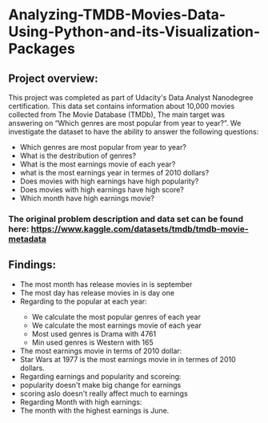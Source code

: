 # Analyzing-TMDB-Movies-Data-Using-Python-and-its-Visualization-Packages
## Project overview:
This project was completed as part of Udacity's Data Analyst Nanodegree certification. This data set contains information about 10,000 movies collected from The Movie Database (TMDb), The main target was answering on “Which genres are most popular from year to year?”.
We investigate the dataset to have the ability to answer the following questions:
<ul> 
    <li>Which genres are most popular from year to year?</li>
    <li>What is the destribution of genres?</li>
    <li>What is the most earnings movie of each year?</li>
    <li>what is the most earnings year in termes of 2010 dollars?</li>
    <li>Does movies with high earnings have high popularity?</li>
    <li>Does movies with high earnings have high score?</li>
    <li>Which month have high earnings movie?</li>
</ul>

### The original problem description and data set can be found here: https://www.kaggle.com/datasets/tmdb/tmdb-movie-metadata

## Findings:
<ul><li>The most month has release movies in is september </li>
    <li>The most day has release movies in is day one</li>
    <li>Regarding to the popular at each year:</li>
    <ul><li>We calculate the most popular genres of each year</li>
    <li>We calculate the most earnings movie of each year</li>
    <li>Most used genres is Drama with 4761</li>
    <li>Min used genres is Western with 165</li></ul>
    <li>The most earnings movie in terms of 2010 dollar:</li>
    <li>Star Wars at 1977 is the most earnings movie in in termes of 2010 dollars.</li> 
    <li>Regarding earnings and popularity and scoreing:</li>
    <li>popularity doesn't make big change for earnings</li> 
    <li>scoring aslo doesn't really affect much to earnings</li>
    <li>Regarding Month with high earnings:</li>
    <li>The month with the highest earnings is June.</li>
</ul>
